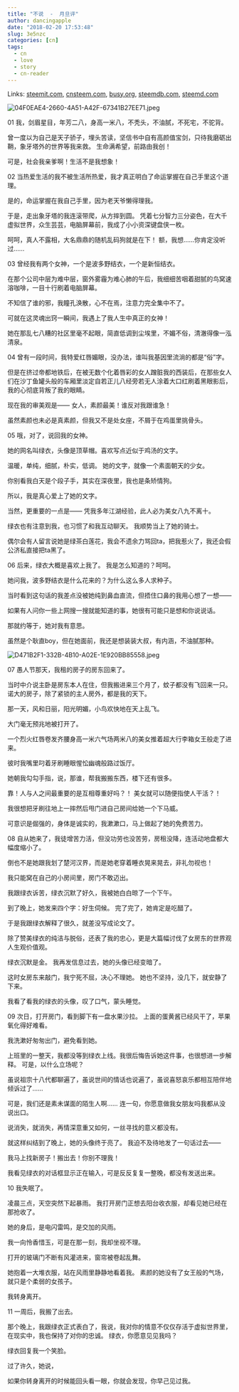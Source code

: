 ```yaml
---
title: "不说  -  月旦评"
author: dancingapple
date: "2018-02-20 17:53:48"
slug: 3e5nzc
categories: [cn]
tags: 
  - cn
  - love
  - story
  - cn-reader
---
```


Links: [steemit.com](https://steemit.com/cn/@dancingapple/3e5nzc), [cnsteem.com](https://cnsteem.com/cn/@dancingapple/3e5nzc), [busy.org](https://busy.org/cn/@dancingapple/3e5nzc), [steemdb.com](https://steemdb.com/cn/@dancingapple/3e5nzc), [steemd.com](https://steemd.com/cn/@dancingapple/3e5nzc)

![04F0EAE4-2660-4A51-A42F-67341B27EE71.jpeg](https://steemitimages.com/DQmeoWD8H6oQWM3aSRBUrXDoY1BzYUWneQZVS3cV33f261Q/04F0EAE4-2660-4A51-A42F-67341B27EE71.jpeg)

01
我，剑眉星目，年芳二八，身高一米八，不秃头，不油腻，不死宅，不驼背。

曾一度以为自己是天子骄子，埋头苦读，坚信书中自有高颜值宝剑，只待我磨砺出鞘，象牙塔外的世界等我来救。
生命满希望，前路由我创！

可是，社会我亲爹啊！生活不是我想象！

02
当热爱生活的我不被生活所热爱，我才真正明白了命运掌握在自己手里这个道理。

是的，命运掌握在我自己手里，因为老天爷懒得理我。

于是，走出象牙塔的我连滚带爬，从方摔到圆。
凭着七分智力三分姿色，在大千虚拟世界，众生芸芸，电脑屏幕前，我成了小小资深键盘侠一枚。

呵呵，真人不露相，大名鼎鼎的随机乱码狗就是在下！
额，我想……你肯定没听过……

03
曾经我有两个女神，一个是波多野结衣，一个是新恒结衣。

在那个公司中层为难中层，窗外雾霾为难心肺的午后，我细细苦咽着甜腻的鸟窝速溶咖啡，一目十行刷着电脑屏幕。

不知信了谁的邪，我瞳孔涣散，心不在焉，注意力完全集中不了。

可就在这灵魂出窍一瞬间，我遇上了我人生中真正的女神！

她在那乱七八糟的社区里毫不起眼，简直低调到尘埃里，不媚不俗，清澈得像一泓清泉。

04
曾有一段时间，我特爱红唇媚眼，没办法，谁叫我基因里流淌的都是“俗”字。

但是在挤过帝都地铁后，在被无数个化着唇彩的女人蹭脏我的西装后，在那些女人们在沙丁鱼罐头般的车厢里淡定自若正儿八经旁若无人涂着大口红刷着黑眼影后，我的心彻底背叛了我的眼睛。

现在我的审美观是——
女人，素颜最美！谁反对我跟谁急！

虽然素颜也未必是真素颜，但我又不是处女座，不屑于在鸡蛋里挑骨头。

05
哦，对了，说回我的女神。

她的网名叫绿衣，头像是顶草帽。喜欢写点近似于鸡汤的文字。

温暖，单纯，细腻，朴实，低调。
她的文字，就像一个素面朝天的少女。

你别看我白天是个段子手，其实在深夜里，我也是条矫情狗。

所以，我是真心爱上了她的文字。

当然，更重要的一点是——
凭我多年江湖经验，此人必为美女八九不离十。

绿衣也有注意到我，也习惯了和我互动聊天。
我顺势当上了她的骑士。

偶尔会有人留言说她是绿茶白莲花，我会不遗余力骂回ta，把我惹火了，我还会假公济私直接把ta黑了。

06
后来，绿衣大概是喜欢上我了。
我是怎么知道的？呵呵。

她问我，波多野结衣是什么花来的？为什么这么多人求种子。

当时看到这句话的我差点没被她纯到鼻血直流，但捂住口鼻的我用心想了一想——

如果有人问你一些上网搜一搜就能知道的事，她很有可能只是想和你说说话。

那就约等于，她对我有意思。

虽然是个耿直boy，但在她面前，我还是想装装大叔，有内涵，不油腻那种。

![D471B2F1-332B-4B10-A02E-1E920BB85558.jpeg](https://steemitimages.com/DQma95iXXWdb6Erd8iN7mSdxVYsZmiQEpzRkR4TUUVCmKkE/D471B2F1-332B-4B10-A02E-1E920BB85558.jpeg)

07
愚人节那天，我租的房子的房东回来了。

当时中介说主卧是房东本人在住，但我搬进来三个月了，蚊子都没有飞回来一只。诺大的房子，除了紧锁的主人房外，都是我的天下。

那一天，风和日丽，阳光明媚，小鸟欢快地在天上乱飞。

大门毫无预兆地被打开了。

一个烈火红唇卷发齐腰身高一米六气场两米八的美女推着超大行李箱女王般走了进来。

彼时我嘴里叼着牙刷睡眼惺忪幽魂般路过饭厅。

她朝我勾勾手指，说，那谁，帮我搬搬东西，楼下还有很多。

靠！人与人之间最重要的是互相尊重好吗？！
美女就可以随便指使人干活？！

我很想把牙刷往地上一摔然后甩门进自己房间给她一个下马威。

可意识是倔强的，身体是诚实的，我漱漱口，马上做起了她的免费苦力。

08
自从她来了，我徒增苦力活，但没功劳也没苦劳，房租没降，连活动地盘都大幅度缩小了。

倒也不是她跟我划了楚河汉界，而是她老穿着睡衣晃来晃去，非礼勿视也！

我只能窝在自己的小房间里，房门不敢迈出。

我跟绿衣诉苦，绿衣沉默了好久，我被她白白晾了一个下午。

到了晚上，她发来四个字：好生伺候。
完了完了，她肯定是吃醋了。

于是我跟绿衣解释了很久，就差没写成论文了。

除了赞美绿衣的纯洁与脱俗，还表了我的忠心，更是大篇幅讨伐了女房东的世界观人生观价值观。

绿衣沉默是金。
我再发信息过去，她的头像已经变暗了。

这时女房东来敲门，我宁死不屈，决心不理她。
她也不坚持，没几下，就安静了下来。

我看了看我的绿衣的头像，叹了口气，蒙头睡觉。

09
次日，打开房门，看到脚下有一盘水果沙拉。
上面的蛋黄酱已经风干了，苹果氧化得好难看。

我洗漱好匆匆出门，避免看到她。

上班里的一整天，我都没等到绿衣上线。我很后悔告诉她这件事，也很想进一步解释。
可是，以什么立场呢？

虽说祖宗十八代都聊遍了，虽说世间的情话也说遍了，虽说喜怒哀乐都相互陪伴地倾诉过了……

可是，我们还是素未谋面的陌生人啊……
连一句，你愿意做我女朋友吗我都从没说出口。

说消失，就消失，再情深意重又如何，一丝寻找的意义都没有。

就这样纠结到了晚上，她的头像终于亮了。
我迫不及待地发了一句话过去——

我马上找新房子！搬出去！你别不理我！

我看见绿衣的对话框显示正在输入，可是反反复复一整晚，都没有发送出来。

10
我失眠了。

凌晨三点，天空突然下起暴雨。
我打开房门正想去阳台收衣服，却看见她已经在那抢收了。

她的身后，是电闪雷鸣，是交加的风雨。

我一向怜香惜玉，可是在那一刻，我却坐视不理。

打开的玻璃门不断有风灌进来，窗帘被卷起乱舞。

她抱着一大堆衣服，站在风雨里静静地看着我。
素颜的她没有了女王般的气场，就只是个柔弱的女孩子。

我转身离开。

11
一周后，我搬了出去。

那个晚上，我跟绿衣正式表白了，我说，我对你的情意不仅仅存活于虚拟世界里，在现实中，我也保持了对你的忠诚。
绿衣，你愿意见见我吗？

绿衣回复我一个笑脸。

过了许久，她说，

如果你转身离开的时候能回头看一眼，你就会发现，你早己见过我。
